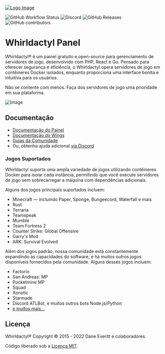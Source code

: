 [![Logo Image](https://cdn.pterodactyl.io/logos/new/pterodactyl_logo.png)](https://pterodactyl.io)

![GitHub Workflow Status](https://img.shields.io/github/actions/workflow/status/whirldactyl/panel/ci.yaml?label=Tests&style=for-the-badge&branch=1.0-develop)
![Discord](https://img.shields.io/discord/1177395524949770341?label=Discord&logo=Discord&logoColor=white&style=for-the-badge)
![GitHub Releases](https://img.shields.io/github/downloads/whirldactyl/panel/latest/total?style=for-the-badge)
![GitHub contributors](https://img.shields.io/github/contributors/whirldactyl/panel?style=for-the-badge)

# Whirldactyl Panel

Whirldactyl® é um painel gratuito e open-source para gerenciamento de servidores de jogo, desenvolvido com PHP, React e Go. Pensado para oferecer segurança e eficiência, o Whirldactyl opera servidores de jogo em contêineres Docker isolados, enquanto proporciona uma interface bonita e intuitiva para os usuários.

Não se contente com menos. Faça dos servidores de jogo uma prioridade em sua plataforma.

![Image](https://cdn.pterodactyl.io/site-assets/pterodactyl_v1_demo.gif)

## Documentação

* [Documentação do Painel](https://pterodactyl.io/panel/1.0/getting_started.html)
* [Documentação do Wings](https://pterodactyl.io/wings/1.0/installing.html)
* [Guias da Comunidade](https://pterodactyl.io/community/about.html)
* Ou, obtenha ajuda adicional [via Discord](https://discord.gg/yBGcNAbZ5q)

### Jogos Suportados

Whirldactyl suporta uma ampla variedade de jogos utilizando contêineres Docker para isolar cada instância, permitindo que você execute servidores de jogo sem sobrecarregar a máquina com dependências adicionais.

Alguns dos jogos principais suportados incluem:

* Minecraft — incluindo Paper, Sponge, Bungeecord, Waterfall e mais
* Rust
* Terraria
* Teamspeak
* Mumble
* Team Fortress 2
* Counter Strike: Global Offensive
* Garry's Mod
* ARK: Survival Evolved

Além dos jogos padrão, nossa comunidade está constantemente expandindo as capacidades do software, e há muitos outros jogos disponíveis fornecidos pela comunidade. Alguns desses jogos incluem:

* Factorio
* San Andreas: MP
* Pocketmine MP
* Squad
* Xonotic
* Starmade
* Discord ATLBot, e muitos outros bots Node.js/Python
* [e muitos mais...](https://github.com/parkervcp/eggs)

## Licença

Whirldactyl® Copyright © 2015 - 2022 Dane Everitt e colaboradores.

Código liberado sob a [Licença MIT](./LICENSE.md).
